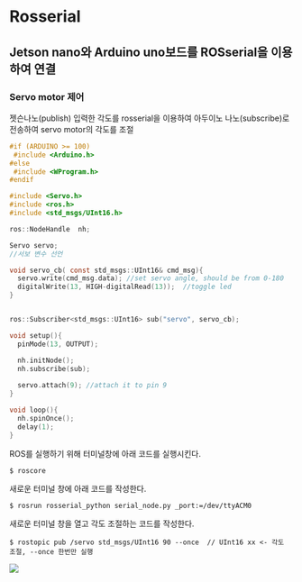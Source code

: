 # Rosserial
## Jetson nano와 Arduino uno보드를 ROSserial을 이용하여 연결
### Servo motor 제어

젯슨나노(publish) 입력한 각도를 rosserial을 이용하여 아두이노 나노(subscribe)로 전송하여 servo motor의 각도를 조절 

```c
#if (ARDUINO >= 100)
 #include <Arduino.h>
#else
 #include <WProgram.h>
#endif

#include <Servo.h> 
#include <ros.h>
#include <std_msgs/UInt16.h>

ros::NodeHandle  nh;

Servo servo;
//서보 변수 선언

void servo_cb( const std_msgs::UInt16& cmd_msg){
  servo.write(cmd_msg.data); //set servo angle, should be from 0-180  
  digitalWrite(13, HIGH-digitalRead(13));  //toggle led  
}


ros::Subscriber<std_msgs::UInt16> sub("servo", servo_cb);

void setup(){
  pinMode(13, OUTPUT);

  nh.initNode();
  nh.subscribe(sub);
  
  servo.attach(9); //attach it to pin 9
}

void loop(){
  nh.spinOnce();
  delay(1);
}
```
ROS를 실행하기 위해 터미널창에 아래 코드를 실행시킨다.
```
$ roscore
```
새로운 터미널 창에 아래 코드를 작성한다.
```
$ rosrun rosserial_python serial_node.py _port:=/dev/ttyACM0
```
새로운 터미널 창을 열고 각도 조절하는 코드를 작성한다.
```
$ rostopic pub /servo std_msgs/UInt16 90 --once  // UInt16 xx <- 각도 조절, --once 한번만 실행
```

<img src="https://user-images.githubusercontent.com/65072588/168052111-50469276-72cb-4750-bd87-a6a73a738647.gif">

